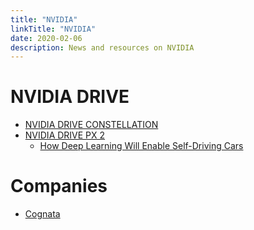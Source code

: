```yaml
---
title: "NVIDIA"
linkTitle: "NVIDIA"
date: 2020-02-06
description: News and resources on NVIDIA
---
```


# NVIDIA DRIVE
* [NVIDIA DRIVE CONSTELLATION](https://www.nvidia.com/en-us/self-driving-cars/drive-constellation/)
* [NVIDIA DRIVE PX 2](http://www.nvidia.ca/object/drive-px.html)
   * [How Deep Learning Will Enable Self-Driving Cars ](https://www.youtube.com/watch?v=RhGFH5jndGY)
   
# Companies

* [Cognata](https://www.cognata.com/)
